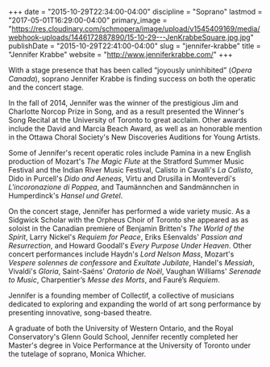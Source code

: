 +++
date = "2015-10-29T22:34:00-04:00"
discipline = "Soprano"
lastmod = "2017-05-01T16:29:00-04:00"
primary_image = "https://res.cloudinary.com/schmopera/image/upload/v1545409169/media/webhook-uploads/1446172887890/15-10-29---JenKrabbeSquare.jpg.jpg"
publishDate = "2015-10-29T22:41:00-04:00"
slug = "jennifer-krabbe"
title = "Jennifer Krabbe"
website = "http://www.jenniferkrabbe.com/"
+++

With a stage presence that has been called “joyously uninhibited” (*Opera Canada*), soprano Jennifer Krabbe is finding success on both the operatic and the concert stage.

In the fall of 2014, Jennifer was the winner of the prestigious Jim and Charlotte Norcop Prize in Song, and as a result presented the Winner's Song Recital at the University of Toronto to great acclaim. Other awards include the David and Marcia Beach Award, as well as an honorable mention in the Ottawa Choral Society's New Discoveries Auditions for Young Artists.

Some of Jennifer's recent operatic roles include Pamina in a new English production of Mozart's *The Magic Flute* at the Stratford Summer Music Festival and the Indian River Music Festival, Calisto in Cavalli's *La Calisto*, Dido in Purcell's *Dido and Aeneas*, Virtu and Drusilla in Monteverdi's *L'incoronazione di Poppea*, and Taumännchen and Sandmännchen in Humperdinck's *Hansel und Gretel*. 

On the concert stage, Jennifer has performed a wide variety music. As a Sidgwick Scholar with the Orpheus Choir of Toronto she appeared as as soloist in the Canadian premiere of Benjamin Britten's *The World of the Spirit*, Larry Nickel's *Requiem for Peace*, Eriks Ešenvalds' *Passion and Resurrection*, and Howard Goodall's *Every Purpose Under Heaven*. Other concert performances include Haydn's *Lord Nelson Mass*, Mozart's *Vespere solennes de confessore* and *Exultate Jubilate*, Handel's *Messiah*, Vivaldi's *Gloria*, Saint-Saëns' *Oratorio de Noël*, Vaughan Williams' *Serenade to Music*, Charpentier’s *Messe des Morts*, and Fauré’s *Requiem*.

Jennifer is a founding member of Collectìf, a collective of musicians dedicated to exploring and expanding the world of art song performance by presenting innovative, song-based theatre.

A graduate of both the University of Western Ontario, and the Royal Conservatory's Glenn Gould School, Jennifer recently completed her Master's degree in Voice Performance at the University of Toronto under the tutelage of soprano, Monica Whicher. 
